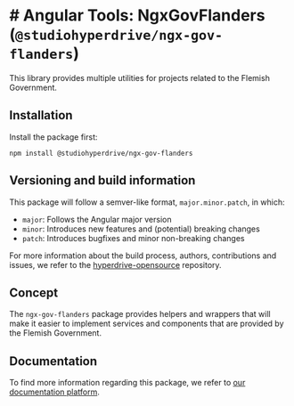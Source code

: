 # # Angular Tools: NgxGovFlanders (`@studiohyperdrive/ngx-gov-flanders`)

This library provides multiple utilities for projects related to the Flemish Government.

## Installation

Install the package first:

```shell
npm install @studiohyperdrive/ngx-gov-flanders
```

## Versioning and build information

This package will follow a semver-like format, `major.minor.patch`, in which:

- `major`: Follows the Angular major version
- `minor`: Introduces new features and (potential) breaking changes
- `patch`: Introduces bugfixes and minor non-breaking changes

For more information about the build process, authors, contributions and issues, we refer to the [hyperdrive-opensource](https://github.com/studiohyperdrive/hyperdrive-opensource) repository.

## Concept

The `ngx-gov-flanders` package provides helpers and wrappers that will make it easier to implement services and components that are provided by the Flemish Government.

## Documentation

To find more information regarding this package, we refer to [our documentation platform](https://open-source.studiohyperdrive.be/docs/angular/gov/flanders/introduction).
